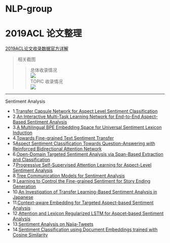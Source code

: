 # NLP-group
2019ACL 论文整理
=
[2019ACL论文收录数据官方详解](https://new.qq.com/rain/a/20190705A0LN64)</br>
>相关截图</br>
>>总体收录情况</br>
![](https://inews.gtimg.com/newsapp_bt/0/9595855502/1000)</br>
>>TOPIC 收录情况</br>
![](https://inews.gtimg.com/newsapp_bt/0/9595855503/1000)</br>
----
Sentiment Analysis

* 1.[Transfer Capsule Network for Aspect Level Sentiment Classification](https://www.aclweb.org/anthology/P19-1052/)</br>
* 2.[An Interactive Multi-Task Learning Network for End-to-End Aspect-Based Sentiment Analysis](https://arxiv.org/abs/1906.06906)</br>
* 3.[A Multilingual BPE Embedding Space for Universal Sentiment Lexicon Induction](https://www.aclweb.org/anthology/P19-1341/)</br>
* 4.[Towards Fine-grained Text Sentiment Transfer](https://www.aclweb.org/anthology/P19-1194/)</br>
* 5[Aspect Sentiment Classification Towards Question-Answering with Reinforced Bidirectional Attention Network](https://www.aclweb.org/anthology/P19-1345/)</br>
* 6.[Open-Domain Targeted Sentiment Analysis via Span-Based Extraction and Classification](https://www.aclweb.org/anthology/P19-1051/)</br>
* 7.[Progressive Self-Supervised Attention Learning for Aspect-Level Sentiment Analysis](https://www.aclweb.org/anthology/P19-1053/)</br>
* 8.[Tree Communication Models for Sentiment Analysis](https://www.aclweb.org/anthology/P19-1342/)</br>
* 9.[Learning to Control the Fine-grained Sentiment for Story Ending Generation](https://www.aclweb.org/anthology/P19-1603)</br>
* 10.[An Investigation of Transfer Learning-Based Sentiment Analysis in Japanese](https://www.aclweb.org/anthology/P19-1458.pdf)</br>
* 11.[Context-aware Embedding for Targeted Aspect-based Sentiment Analysis](https://www.aclweb.org/anthology/P19-1462/)</br>
* 12.[Attention and Lexicon Regularized LSTM for Aspcet-based Sentiment Analysis](https://www.aclweb.org/anthology/P19-2035/)</br>
* 13.[Sentiment Analysis on Naija-Tweets](https://www.aclweb.org/anthology/P19-2047)</br>
* 14.[Sentiment Classification using Document Embeddings trained with Cosine Similarity](https://www.aclweb.org/anthology/P19-2057)</br>
